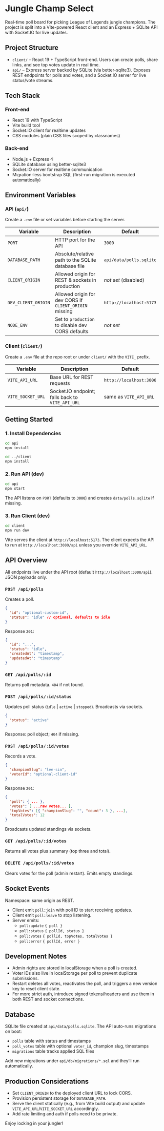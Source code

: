 ﻿# Jungle Champ Select

Real-time poll board for picking League of Legends jungle champions. The project is split into a Vite-powered React client and an Express + SQLite API with Socket.IO for live updates.

## Project Structure

- `client/` – React 19 + TypeScript front-end. Users can create polls, share links, and see top votes update in real time.
- `api/` – Express server backed by SQLite (via better-sqlite3). Exposes REST endpoints for polls and votes, and a Socket.IO server for live status/vote streams.

## Tech Stack

### Front-end
- React 19 with TypeScript
- Vite build tool
- Socket.IO client for realtime updates
- CSS modules (plain CSS files scoped by classnames)

### Back-end
- Node.js + Express 4
- SQLite database using better-sqlite3
- Socket.IO server for realtime communication
- Migration-less bootstrap SQL (first-run migration is executed automatically)

## Environment Variables

### API (`api/`)
Create a `.env` file or set variables before starting the server.

| Variable | Description | Default |
|----------|-------------|---------|
| `PORT` | HTTP port for the API | `3000` |
| `DATABASE_PATH` | Absolute/relative path to the SQLite database file | `api/data/polls.sqlite` |
| `CLIENT_ORIGIN` | Allowed origin for REST & sockets in production | _not set_ (disabled) |
| `DEV_CLIENT_ORIGIN` | Allowed origin for dev CORS if `CLIENT_ORIGIN` missing | `http://localhost:5173` |
| `NODE_ENV` | Set to `production` to disable dev CORS defaults | _not set_ |

### Client (`client/`)
Create a `.env` file at the repo root or under `client/` with the `VITE_` prefix.

| Variable | Description | Default |
|----------|-------------|---------|
| `VITE_API_URL` | Base URL for REST requests | `http://localhost:3000` |
| `VITE_SOCKET_URL` | Socket.IO endpoint; falls back to `VITE_API_URL` | same as `VITE_API_URL` |

## Getting Started

### 1. Install Dependencies

```bash
cd api
npm install

cd ../client
npm install
```

### 2. Run API (dev)

```bash
cd api
npm start
```

The API listens on `PORT` (defaults to `3000`) and creates `data/polls.sqlite` if missing.

### 3. Run Client (dev)

```bash
cd client
npm run dev
```

Vite serves the client at `http://localhost:5173`. The client expects the API to run at `http://localhost:3000/api` unless you override `VITE_API_URL`.

## API Overview

All endpoints live under the API root (default `http://localhost:3000/api`). JSON payloads only.

### `POST /api/polls`
Creates a poll.

```json
{
  "id": "optional-custom-id",
  "status": "idle" // optional, defaults to idle
}
```

Response `201`:
```json
{
  "id": "...",
  "status": "idle",
  "createdAt": "timestamp",
  "updatedAt": "timestamp"
}
```

### `GET /api/polls/:id`
Returns poll metadata. `404` if not found.

### `POST /api/polls/:id/status`
Updates poll status (`idle` | `active` | `stopped`). Broadcasts via sockets.

```json
{
  "status": "active"
}
```

Response: poll object; `404` if missing.

### `POST /api/polls/:id/votes`
Records a vote.

```json
{
  "championSlug": "lee-sin",
  "voterId": "optional-client-id"
}
```

Response `201`:
```json
{
  "poll": { ... },
  "votes": [ ...raw votes... ],
  "topVotes": [{ "championSlug": "", "count": 3 }, ...],
  "totalVotes": 12
}
```
Broadcasts updated standings via sockets.

### `GET /api/polls/:id/votes`
Returns all votes plus summary (top three and total).

### `DELETE /api/polls/:id/votes`
Clears votes for the poll (admin restart). Emits empty standings.

## Socket Events

Namespace: same origin as REST.

- Client emit `poll:join` with poll ID to start receiving updates.
- Client emit `poll:leave` to stop listening.
- Server emits:
  - `poll:update` `{ poll }`
  - `poll:status` `{ pollId, status }`
  - `poll:votes` `{ pollId, topVotes, totalVotes }`
  - `poll:error` `{ pollId, error }`

## Development Notes

- Admin rights are stored in localStorage when a poll is created.
- Voter IDs also live in localStorage per poll to prevent duplicate submissions.
- Restart deletes all votes, reactivates the poll, and triggers a new version key to reset client state.
- For more strict auth, introduce signed tokens/headers and use them in both REST and socket connections.

## Database

SQLite file created at `api/data/polls.sqlite`. The API auto-runs migrations on boot:

- `polls` table with status and timestamps
- `poll_votes` table with optional `voter_id`, champion slug, timestamps
- `migrations` table tracks applied SQL files

Add new migrations under `api/db/migrations/*.sql` and they’ll run automatically.

## Production Considerations

- Set `CLIENT_ORIGIN` to the deployed client URL to lock CORS.
- Provision persistent storage for `DATABASE_PATH`.
- Serve the client statically (e.g., from Vite build output) and update `VITE_API_URL`/`VITE_SOCKET_URL` accordingly.
- Add rate limiting and auth if polls need to be private.

Enjoy locking in your jungler!
